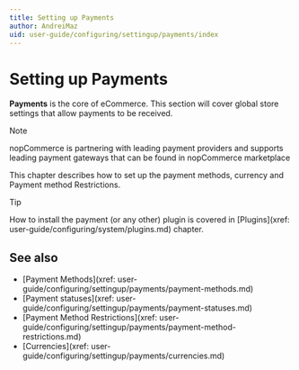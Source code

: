 ```yaml
---
title: Setting up Payments
author: AndreiMaz
uid: user-guide/configuring/settingup/payments/index
---
```

# Setting up Payments

**Payments** is the core of eCommerce. This section will cover global store settings that allow payments to be received.

> [!NOTE]
> nopCommerce is partnering with leading payment providers and supports leading payment gateways that can be found in nopCommerce marketplace

This chapter describes how to set up the payment methods, currency and Payment method Restrictions.

> [!TIP]
> How to install the payment (or any other) plugin is covered in [Plugins](xref: user-guide/configuring/system/plugins.md) chapter.

## See also

- [Payment Methods](xref: user-guide/configuring/settingup/payments/payment-methods.md)
- [Payment statuses](xref: user-guide/configuring/settingup/payments/payment-statuses.md)
- [Payment Method Restrictions](xref: user-guide/configuring/settingup/payments/payment-method-restrictions.md)
- [Currencies](xref: user-guide/configuring/settingup/payments/currencies.md)

